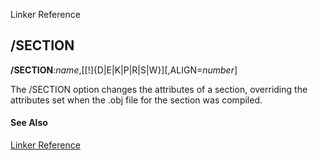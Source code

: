 Linker Reference

## /SECTION

**/SECTION**:_name_,[[!]{D|E|K|P|R|S|W}][,ALIGN=_number_]

The /SECTION option changes the attributes of a section, overriding the attributes set when the .obj file for the section was compiled.

#### See Also

[Linker Reference](readme.md)
